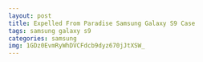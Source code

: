 ```yaml
---
layout: post
title: Expelled From Paradise Samsung Galaxy S9 Case
tags: samsung galaxy s9
categories: samsung
img: 1GDz0EvmRyWhDVCFdcb9dyz670jJtXSW_
---
```

